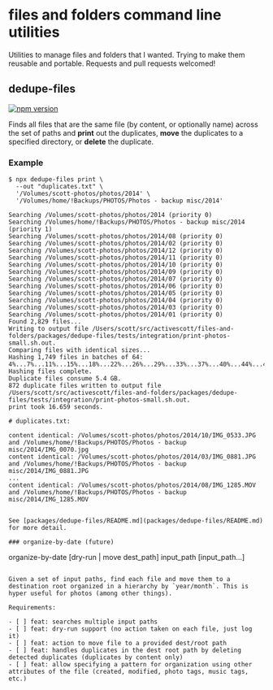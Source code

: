 # files and folders command line utilities

Utilities to manage files and folders that I wanted. Trying to make them reusable and portable. Requests and pull requests welcomed!

## dedupe-files

[![npm version](https://badge.fury.io/js/dedupe-files.svg)](https://www.npmjs.com/package/dedupe-files)

Finds all files that are the same file (by content, or optionally name) across the set of paths and **print** out the duplicates, **move** the duplicates to a specified directory, or **delete** the duplicate.

### Example

```
$ npx dedupe-files print \
  --out "duplicates.txt" \
  '/Volumes/scott-photos/photos/2014' \
  '/Volumes/home/!Backups/PHOTOS/Photos - backup misc/2014'

Searching /Volumes/scott-photos/photos/2014 (priority 0)
Searching /Volumes/home/!Backups/PHOTOS/Photos - backup misc/2014 (priority 1)
Searching /Volumes/scott-photos/photos/2014/08 (priority 0)
Searching /Volumes/scott-photos/photos/2014/02 (priority 0)
Searching /Volumes/scott-photos/photos/2014/12 (priority 0)
Searching /Volumes/scott-photos/photos/2014/11 (priority 0)
Searching /Volumes/scott-photos/photos/2014/10 (priority 0)
Searching /Volumes/scott-photos/photos/2014/09 (priority 0)
Searching /Volumes/scott-photos/photos/2014/07 (priority 0)
Searching /Volumes/scott-photos/photos/2014/06 (priority 0)
Searching /Volumes/scott-photos/photos/2014/05 (priority 0)
Searching /Volumes/scott-photos/photos/2014/04 (priority 0)
Searching /Volumes/scott-photos/photos/2014/03 (priority 0)
Searching /Volumes/scott-photos/photos/2014/01 (priority 0)
Found 2,829 files...
Writing to output file /Users/scott/src/activescott/files-and-folders/packages/dedupe-files/tests/integration/print-photos-small.sh.out.
Comparing files with identical sizes...
Hashing 1,749 files in batches of 64: 4%...7%...11%...15%...18%...22%...26%...29%...33%...37%...40%...44%...48%...51%...55%...59%...62%...66%...70%...73%...77%...81%...84%...88%...91%...95%...
Hashing files complete.
Duplicate files consume 5.4 GB.
872 duplicate files written to output file /Users/scott/src/activescott/files-and-folders/packages/dedupe-files/tests/integration/print-photos-small.sh.out.
print took 16.659 seconds.

# duplicates.txt:

content identical: /Volumes/scott-photos/photos/2014/10/IMG_0533.JPG and /Volumes/home/!Backups/PHOTOS/Photos - backup misc/2014/IMG_0070.jpg
content identical: /Volumes/scott-photos/photos/2014/03/IMG_0881.JPG and /Volumes/home/!Backups/PHOTOS/Photos - backup misc/2014/IMG_0881.JPG
...
content identical: /Volumes/scott-photos/photos/2014/08/IMG_1285.MOV and /Volumes/home/!Backups/PHOTOS/Photos - backup misc/2014/IMG_1285.MOV
```

```

See [packages/dedupe-files/README.md](packages/dedupe-files/README.md) for more detail.

### organize-by-date (future)

```
organize-by-date [dry-run | move dest_path] input_path [input_path...]
```

Given a set of input paths, find each file and move them to a destination root organized in a hierarchy by `year/month`. This is hyper useful for photos (among other things).

Requirements:

- [ ] feat: searches multiple input paths
- [ ] feat: dry-run support (no action taken on each file, just log it)
- [ ] feat: action to move file to a provided dest/root path
- [ ] feat: handles duplicates in the dest root path by deleting detected duplicates (duplicates by content only)
- [ ] feat: allow specifying a pattern for organization using other attributes of the file (created, modified, photo tags, music tags, etc.)
